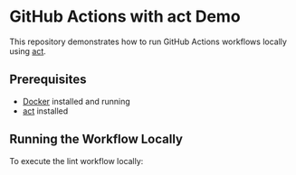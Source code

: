 # GitHub Actions with act Demo

This repository demonstrates how to run GitHub Actions workflows locally using [act](https://github.com/nektos/act).

## Prerequisites

- [Docker](https://docs.docker.com/get-docker/) installed and running
- [act](https://github.com/nektos/act) installed

## Running the Workflow Locally

To execute the lint workflow locally:


